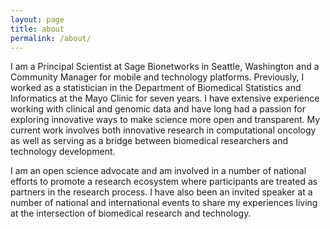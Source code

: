 ```yaml
---
layout: page
title: about
permalink: /about/
---
```


I am a Principal Scientist at Sage Bionetworks in Seattle, Washington and a Community Manager for mobile and technology platforms. Previously, I worked as a statistician in the Department of Biomedical Statistics and Informatics at the Mayo Clinic for seven years. I have extensive experience working with clinical and genomic data and have long had a passion for exploring innovative ways to make science more open and transparent. My current work involves both innovative research in computational oncology as well as serving as a bridge between biomedical researchers and technology development.

I am an open science advocate and am involved in a number of national efforts to promote a research ecosystem where participants are treated as partners in the research process. I have also been an invited speaker at a number of national and international events to share my experiences living at the intersection of biomedical research and technology.
